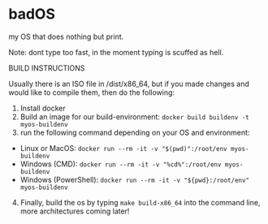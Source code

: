 # badOS
my OS that does nothing but print.

Note: dont type too fast, in the moment typing is scuffed as hell.


BUILD INSTRUCTIONS

Usually there is an ISO file in /dist/x86_64, but if you made changes and would like to compile them, then do the following:
1. Install docker
2. Build an image for our build-environment:
`docker build buildenv -t myos-buildenv`
3. run the following command depending on your OS and environment:
 - Linux or MacOS: `docker run --rm -it -v "$(pwd)":/root/env myos-buildenv`
 - Windows (CMD): `docker run --rm -it -v "%cd%":/root/env myos-buildenv`
 - Windows (PowerShell): `docker run --rm -it -v "${pwd}:/root/env" myos-buildenv`
4. Finally, build the os by typing `make build-x86_64` into the command line, more architectures coming later!
